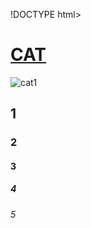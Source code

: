 !DOCTYPE html>
<html lang="en">
<head>
    <meta charset="UTF-8">
    <meta http-equiv="X-UA-Compatible" content="IE=edge">
    <meta name="viewport" content="width=device-width, initial-scale=1.0">
    <title>Document</title>
</head>
<body>
    <h1><u>CAT</u></h1>
    <img src="https://www.japaholic.com/storage/files/article_images/NzkyMDIyMDIxODIxMjYxMjkw.jpg" alt="cat1">   
    <h2>1</h2>
    <h3>2</h3>
    <h4>3</h4>
    <h5>4</h5>
    <h6>5</h6>
    
    
</body>
</html>
